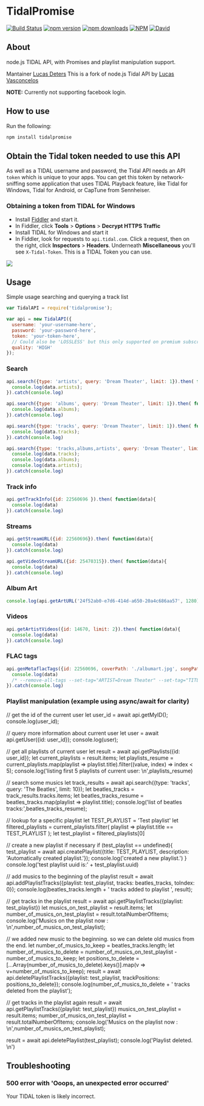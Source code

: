 # TidalPromise

[![Build Status](https://img.shields.io/travis/deters/TidalPromise.svg)](https://travis-ci.org/deters/TidalPromise) [![npm version](http://img.shields.io/npm/v/deters.svg)](https://npmjs.org/package/tidalpromise) [![npm downloads](https://img.shields.io/npm/dm/deters.svg)](https://npmjs.org/package/tidalpromise) [![NPM](https://img.shields.io/npm/l/deters.svg)](https://github.com/deters/TidalPromise/blob/master/LICENSE.md) [![David](https://img.shields.io/david/lucaslg26/TidalAPI.svg)](https://david-dm.org/lucaslg26/TidalAPI)

## About

node.js TIDAL API, with Promises and playlist manipulation support.

Mantainer [Lucas Deters](https://github.com/deters)
This is a fork of node.js Tidal API by [Lucas Vasconcelos](https://github.com/lucaslg26)

**NOTE:** Currently not supporting facebook login.

## How to use
Run the following:

``` javascript
npm install tidalpromise
```

## Obtain the Tidal token needed to use this API

As well as a TIDAL username and password, the Tidal API needs an API `token` which is unique to your apps. You can get this token by network-sniffing some application that uses TIDAL Playback feature, like Tidal for Windows, Tidal for Android, or CapTune from Sennheiser.

### Obtaining a token from TIDAL for Windows

 - Install [Fiddler](https://www.telerik.com/download/fiddler) and start it.
 - In Fiddler, click **Tools** > **Options** > **Decrypt HTTPS Traffic**
 - Install TIDAL for Windows and start it
 - In Fiddler, look for requests to `api.tidal.com`. Click a request, then on the right, click **Inspectors** > **Headers**. Underneath **Miscellaneous** you'll see `X-Tidal-Token`. This is a TIDAL Token you can use.

<img src="https://i.imgur.com/SvBgcIV.png">

## Usage

Simple usage searching and querying a track list

```javascript
var TidalAPI = require('tidalpromise');

var api = new TidalAPI({
  username: 'your-username-here',
  password: 'your-password-here',
  token: 'your-token-here',
  // Could also be 'LOSSLESS' but this only supported on premium subscriptions
  quality: 'HIGH'
});
```

### Search

```javascript
api.search({type: 'artists', query: 'Dream Theater', limit: 1}).then( function(data){
  console.log(data.artists);
}).catch(console.log)

api.search({type: 'albums', query: 'Dream Theater', limit: 1}).then( function(data){
  console.log(data.albums);
}).catch(console.log)

api.search({type: 'tracks', query: 'Dream Theater', limit: 1}).then( function(data){
  console.log(data.tracks);
}).catch(console.log)

api.search({type: 'tracks,albums,artists', query: 'Dream Theater', limit: 1}).then( function(data){
  console.log(data.tracks);
  console.log(data.albums);
  console.log(data.artists);
}).catch(console.log)
```

### Track info

```javascript
api.getTrackInfo({id: 22560696 }).then( function(data){
  console.log(data)
}).catch(console.log)
```

### Streams

```javascript
api.getStreamURL({id: 22560696}).then( function(data){
  console.log(data)
}).catch(console.log)

api.getVideoStreamURL({id: 25470315}).then( function(data){
  console.log(data)
}).catch(console.log)
```

### Album Art

```javascript
console.log(api.getArtURL('24f52ab0-e7d6-414d-a650-20a4c686aa57', 1280)) //coverid
```

### Videos

```javascript
api.getArtistVideos({id: 14670, limit: 2}).then( function(data){
  console.log(data)
}).catch(console.log)
```

### FLAC tags

```javascript
api.genMetaflacTags({id: 22560696, coverPath: './albumart.jpg', songPath: './song.flac'}).then( function(data){
  console.log(data)
  /* --remove-all-tags --set-tag="ARTIST=Dream Theater" --set-tag="TITLE=Along For The Ride" --set-tag="ALBUM=Dream Theater" --set-tag="TRACKNUMBER=8" --set-tag="COPYRIGHT=2013 Roadrunner Records, Inc." -set-tag="DATE=2013" --import-picture-from="./albumart.jpg" "./song.flac" --add-replay-gain */
}).catch(console.log)
```

### Playlist manipulation (example using async/await for clarity)

// get the id of the current user
let user_id = await api.getMyID();
console.log(user_id);

// query more information about current user
let user = await api.getUser({id: user_id});
console.log(user);

// get all playlists of current user
let result = await api.getPlaylists({id: user_id});
let current_playlists = result.items;
let playlists_resume = current_playlists.map(playlist => playlist.title).filter((value, index) => index < 5);
console.log('listing first 5 playlists of current user: \n',playlists_resume)

// search some musics
let track_results = await api.search({type: 'tracks', query: 'The Beatles', limit: 10});
let beatles_tracks = track_results.tracks.items;
let beatles_tracks_resume = beatles_tracks.map(playlist => playlist.title);
console.log('list of beatles tracks:',beatles_tracks_resume);

// lookup for a specific playlist
let TEST_PLAYLIST = 'Test playlist'
let filtered_playlists = current_playlists.filter( playlist => playlist.title == TEST_PLAYLIST );
let test_playlist = filtered_playlists[0]

// create a new playlist if necessary
if (test_playlist == undefined){
  test_playlist = await api.createPlaylist({title: TEST_PLAYLIST, description: 'Automatically created playlist.'});
  console.log('created a new playlist.')
}
console.log('test playlist uuid is:' + test_playlist.uuid)

// add musics to the beginning of the playlist
result = await api.addPlaylistTracks({playlist: test_playlist, tracks: beatles_tracks, toIndex: 0});
console.log(beatles_tracks.length + ' tracks added to playlist ', result);

// get tracks in the playlist
result = await api.getPlaylistTracks({playlist: test_playlist})
let musics_on_test_playlist = result.items;
let number_of_musics_on_test_playlist = result.totalNumberOfItems;
console.log('Musics on the playlist now : \n',number_of_musics_on_test_playlist);

// we added new music to the beginning. so we can delete old musics from the end.
let number_of_musics_to_keep = beatles_tracks.length;
let number_of_musics_to_delete = number_of_musics_on_test_playlist - number_of_musics_to_keep;
let positions_to_delete = [...Array(number_of_musics_to_delete).keys()].map(v => v+number_of_musics_to_keep);
result = await api.deletePlaylistTracks({playlist: test_playlist, trackPositions: positions_to_delete});
console.log(number_of_musics_to_delete + ' tracks deleted from the playlist');

// get tracks in the playlist again
result = await api.getPlaylistTracks({playlist: test_playlist})
musics_on_test_playlist = result.items;
number_of_musics_on_test_playlist = result.totalNumberOfItems;
console.log('Musics on the playlist now : \n',number_of_musics_on_test_playlist);

result = await api.deletePlaylist(test_playlist);
console.log('Playlist deleted. \n')

## Troubleshooting

### 500 error with 'Ooops, an unexpected error occurred'

Your TIDAL token is likely incorrect.
